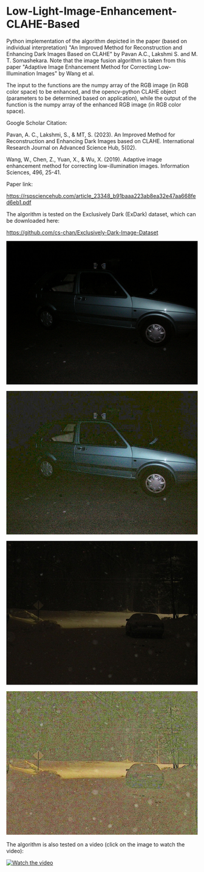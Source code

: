 # Low-Light-Image-Enhancement-CLAHE-Based

Python implementation of the algorithm depicted in the paper (based on individual interpretation) "An Improved Method for Reconstruction and Enhancing Dark Images Based on CLAHE" by Pavan A.C., Lakshmi S. and M. T. Somashekara. Note that the image fusion algorithm is taken from this paper "Adaptive Image Enhancement Method for Correcting Low-Illumination Images" by Wang et al.

The input to the functions are the numpy array of the RGB image (in RGB color space) to be enhanced, and the opencv-python CLAHE object (parameters to be determined based on application), while the output of the function is the numpy array of the enhanced RGB image (in RGB color space).


Google Scholar Citation:

Pavan, A. C., Lakshmi, S., & MT, S. (2023). An Improved Method for Reconstruction and Enhancing Dark Images based on CLAHE. International Research Journal on Advanced Science Hub, 5(02).

Wang, W., Chen, Z., Yuan, X., & Wu, X. (2019). Adaptive image enhancement method for correcting low-illumination images. Information Sciences, 496, 25-41.


Paper link:

https://rspsciencehub.com/article_23348_b91baaa223ab8ea32e47aa668fed6eb1.pdf


The algorithm is tested on the Exclusively Dark (ExDark) dataset, which can be downloaded here:

https://github.com/cs-chan/Exclusively-Dark-Image-Dataset

![Original Car Image](assets/2015_02458.jpg)


![Enhanced Car Image](assets/2015_02458_enhanced.jpg)


![Original Car Image](assets/2015_02463.jpg)


![Enhanced Car Image](assets/2015_02463_enhanced.jpg)


The algorithm is also tested on a video (click on the image to watch the video):

[![Watch the video](https://img.youtube.com/vi/yE-fAcMAvpE/hqdefault.jpg)](https://www.youtube.com/embed/yE-fAcMAvpE)


